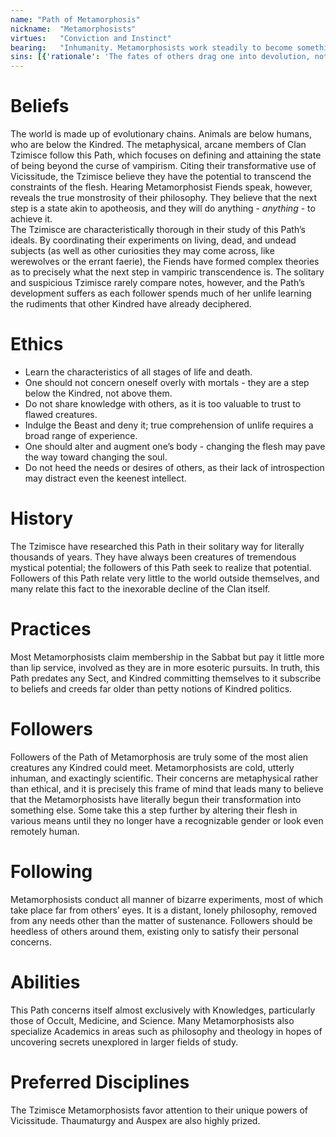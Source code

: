 ```yaml
---
name: "Path of Metamorphosis"
nickname:  "Metamorphosists"
virtues:   "Conviction and Instinct"
bearing:   "Inhumanity. Metamorphosists work steadily to become something other than human. Bearing modifiers apply to Intimidation, as well as any Manipulation rolls that can be positively affected by frightening the target."
sins: [{'rationale': 'The fates of others drag one into devolution, not transcendence.', 'moral-guideline': 'Exhibiting compassion for others', 'rating': 1}, {'rationale': 'Physical change must be attained before any more significant metamorphosis.', 'moral-guideline': 'Neglecting to alter one’s own body', 'rating': 2}, {'rationale': 'The Path can be understood only through empirical research.', 'moral-guideline': 'Failure to experiment, even at risk to oneself', 'rating': 3}, {'rationale': 'Those who cannot be bothered to attain Metamorphosis are beneath one’s attention.', 'moral-guideline': 'Considering the needs of others', 'rating': 4}, {'rationale': 'A Kindred must know the Beast to transcend it.', 'moral-guideline': 'Failing to ride out a frenzy', 'rating': 5}, {'rationale': 'Before transcending death, the Metamorphosist must understand it.', 'moral-guideline': 'Refusing to kill when knowledge may be gained from it', 'rating': 6}, {'rationale': 'Knowledge must be learned, not simply illustrated.', 'moral-guideline': 'Sharing knowledge with another', 'rating': 7}, {'rationale': 'The lessons of Metamorphosis are secrets that must be uncovered, not copied.', 'moral-guideline': 'Asking another for knowledge', 'rating': 8}, {'rationale': 'Hedonism deters one from greater ends.', 'moral-guideline': 'Indulging in pleasure', 'rating': 9}, {'rationale': 'Hunger causes distraction.', 'moral-guideline': 'Postponing feeding when hungry', 'rating': 10}]
---
```


# Beliefs
The world is made up of evolutionary chains. Animals are below humans, who are below the Kindred. The metaphysical, arcane members of Clan Tzimisce follow this Path, which focuses on defining and attaining the state of being beyond the curse of vampirism. Citing their transformative use of Vicissitude, the Tzimisce believe they have the potential to transcend the constraints of the flesh. Hearing Metamorphosist Fiends speak, however, reveals the true monstrosity of their philosophy. They believe that the next step is a state akin to apotheosis, and they will do anything - <i>anything</i> - to achieve it.<br>The Tzimisce are characteristically thorough in their study of this Path’s ideals. By coordinating their experiments on living, dead, and undead subjects (as well as other curiosities they may come across, like werewolves or the errant faerie), the Fiends have formed complex theories as to precisely what the next step in vampiric transcendence is. The solitary and suspicious Tzimisce rarely compare notes, however, and the Path’s development suffers as each follower spends much of her unlife learning the rudiments that other Kindred have already deciphered.

# Ethics
<ul><li>Learn the characteristics of all stages of life and death.</li><li>One should not concern oneself overly with mortals - they are a step below the Kindred, not above them.</li><li>Do not share knowledge with others, as it is too valuable to trust to flawed creatures.</li><li>Indulge the Beast and deny it; true comprehension of unlife requires a broad range of experience.</li><li>One should alter and augment one’s body - changing the flesh may pave the way toward changing the soul.</li><li>Do not heed the needs or desires of others, as their lack of introspection may distract even the keenest intellect.</li></ul>

# History
The Tzimisce have researched this Path in their solitary way for literally thousands of years. They have always been creatures of tremendous mystical potential; the followers of this Path seek to realize that potential. Followers of this Path relate very little to the world outside themselves, and many relate this fact to the inexorable decline of the Clan itself.

# Practices
Most Metamorphosists claim membership in the Sabbat but pay it little more than lip service, involved as they are in more esoteric pursuits. In truth, this Path predates any Sect, and Kindred committing themselves to it subscribe to beliefs and creeds far older than petty notions of Kindred politics.

# Followers
Followers of the Path of Metamorphosis are truly some of the most alien creatures any Kindred could meet. Metamorphosists are cold, utterly inhuman, and exactingly scientific. Their concerns are metaphysical rather than ethical, and it is precisely this frame of mind that leads many to believe that the Metamorphosists have literally begun their transformation into something else. Some take this a step further by altering their flesh in various means until they no longer have a recognizable gender or look even remotely human.

# Following
Metamorphosists conduct all manner of bizarre experiments, most of which take place far from others’ eyes. It is a distant, lonely philosophy, removed from any needs other than the matter of sustenance. Followers should be heedless of others around them, existing only to satisfy their personal concerns.

# Abilities
This Path concerns itself almost exclusively with Knowledges, particularly those of Occult, Medicine, and Science. Many Metamorphosists also specialize Academics in areas such as philosophy and theology in hopes of uncovering secrets unexplored in larger fields of study.

# Preferred Disciplines
The Tzimisce Metamorphosists favor attention to their unique powers of Vicissitude. Thaumaturgy and Auspex are also highly prized.
